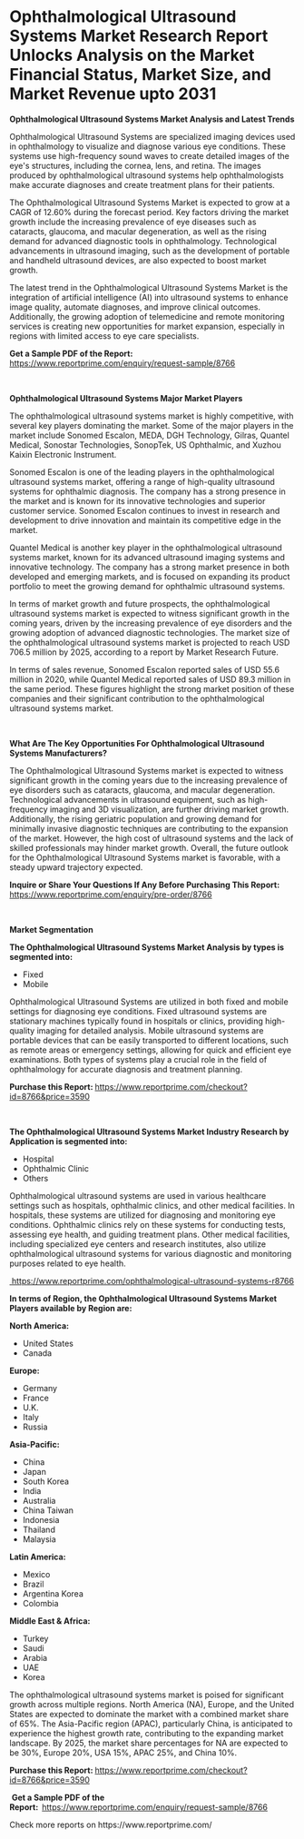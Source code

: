 <p><h1>Ophthalmological Ultrasound Systems Market Research Report Unlocks Analysis on the Market Financial Status, Market Size, and Market Revenue upto 2031</h1></p><p><strong>Ophthalmological Ultrasound Systems Market Analysis and Latest Trends</strong></p>
<p><p>Ophthalmological Ultrasound Systems are specialized imaging devices used in ophthalmology to visualize and diagnose various eye conditions. These systems use high-frequency sound waves to create detailed images of the eye's structures, including the cornea, lens, and retina. The images produced by ophthalmological ultrasound systems help ophthalmologists make accurate diagnoses and create treatment plans for their patients.</p><p>The Ophthalmological Ultrasound Systems Market is expected to grow at a CAGR of 12.60% during the forecast period. Key factors driving the market growth include the increasing prevalence of eye diseases such as cataracts, glaucoma, and macular degeneration, as well as the rising demand for advanced diagnostic tools in ophthalmology. Technological advancements in ultrasound imaging, such as the development of portable and handheld ultrasound devices, are also expected to boost market growth.</p><p>The latest trend in the Ophthalmological Ultrasound Systems Market is the integration of artificial intelligence (AI) into ultrasound systems to enhance image quality, automate diagnoses, and improve clinical outcomes. Additionally, the growing adoption of telemedicine and remote monitoring services is creating new opportunities for market expansion, especially in regions with limited access to eye care specialists.</p></p>
<p><strong>Get a Sample PDF of the Report:&nbsp;</strong> <a href="https://www.reportprime.com/enquiry/request-sample/8766">https://www.reportprime.com/enquiry/request-sample/8766</a></p>
<p>&nbsp;</p>
<p><strong>Ophthalmological Ultrasound Systems Major Market Players</strong></p>
<p><p>The ophthalmological ultrasound systems market is highly competitive, with several key players dominating the market. Some of the major players in the market include Sonomed Escalon, MEDA, DGH Technology, Gilras, Quantel Medical, Sonostar Technologies, SonopTek, US Ophthalmic, and Xuzhou Kaixin Electronic Instrument.</p><p>Sonomed Escalon is one of the leading players in the ophthalmological ultrasound systems market, offering a range of high-quality ultrasound systems for ophthalmic diagnosis. The company has a strong presence in the market and is known for its innovative technologies and superior customer service. Sonomed Escalon continues to invest in research and development to drive innovation and maintain its competitive edge in the market.</p><p>Quantel Medical is another key player in the ophthalmological ultrasound systems market, known for its advanced ultrasound imaging systems and innovative technology. The company has a strong market presence in both developed and emerging markets, and is focused on expanding its product portfolio to meet the growing demand for ophthalmic ultrasound systems.</p><p>In terms of market growth and future prospects, the ophthalmological ultrasound systems market is expected to witness significant growth in the coming years, driven by the increasing prevalence of eye disorders and the growing adoption of advanced diagnostic technologies. The market size of the ophthalmological ultrasound systems market is projected to reach USD 706.5 million by 2025, according to a report by Market Research Future.</p><p>In terms of sales revenue, Sonomed Escalon reported sales of USD 55.6 million in 2020, while Quantel Medical reported sales of USD 89.3 million in the same period. These figures highlight the strong market position of these companies and their significant contribution to the ophthalmological ultrasound systems market.</p></p>
<p>&nbsp;</p>
<p><strong>What Are The Key Opportunities For Ophthalmological Ultrasound Systems Manufacturers?</strong></p>
<p><p>The Ophthalmological Ultrasound Systems market is expected to witness significant growth in the coming years due to the increasing prevalence of eye disorders such as cataracts, glaucoma, and macular degeneration. Technological advancements in ultrasound equipment, such as high-frequency imaging and 3D visualization, are further driving market growth. Additionally, the rising geriatric population and growing demand for minimally invasive diagnostic techniques are contributing to the expansion of the market. However, the high cost of ultrasound systems and the lack of skilled professionals may hinder market growth. Overall, the future outlook for the Ophthalmological Ultrasound Systems market is favorable, with a steady upward trajectory expected.</p></p>
<p><strong>Inquire or Share Your Questions If Any Before Purchasing This Report:</strong> <a href="https://www.reportprime.com/enquiry/pre-order/8766">https://www.reportprime.com/enquiry/pre-order/8766</a></p>
<p>&nbsp;</p>
<p><strong>Market Segmentation</strong></p>
<p><strong>The Ophthalmological Ultrasound Systems Market Analysis by types is segmented into:</strong></p>
<p><ul><li>Fixed</li><li>Mobile</li></ul></p>
<p><p>Ophthalmological Ultrasound Systems are utilized in both fixed and mobile settings for diagnosing eye conditions. Fixed ultrasound systems are stationary machines typically found in hospitals or clinics, providing high-quality imaging for detailed analysis. Mobile ultrasound systems are portable devices that can be easily transported to different locations, such as remote areas or emergency settings, allowing for quick and efficient eye examinations. Both types of systems play a crucial role in the field of ophthalmology for accurate diagnosis and treatment planning.</p></p>
<p><strong>Purchase this Report:&nbsp;</strong><a href="https://www.reportprime.com/checkout?id=8766&price=3590">https://www.reportprime.com/checkout?id=8766&price=3590</a></p>
<p>&nbsp;</p>
<p><strong>The Ophthalmological Ultrasound Systems Market Industry Research by Application is segmented into:</strong></p>
<p><ul><li>Hospital</li><li>Ophthalmic Clinic</li><li>Others</li></ul></p>
<p><p>Ophthalmological ultrasound systems are used in various healthcare settings such as hospitals, ophthalmic clinics, and other medical facilities. In hospitals, these systems are utilized for diagnosing and monitoring eye conditions. Ophthalmic clinics rely on these systems for conducting tests, assessing eye health, and guiding treatment plans. Other medical facilities, including specialized eye centers and research institutes, also utilize ophthalmological ultrasound systems for various diagnostic and monitoring purposes related to eye health.</p></p>
<p><a href="https://www.reportprime.com/ophthalmological-ultrasound-systems-r8766">&nbsp;https://www.reportprime.com/ophthalmological-ultrasound-systems-r8766</a></p>
<p><strong>In terms of Region, the Ophthalmological Ultrasound Systems Market Players available by Region are:</strong></p>
<p>
    <p> <strong> North America: </strong>
        <ul>
            <li>United States</li>
            <li>Canada</li>
        </ul>
        </p> 
    <p> <strong> Europe: </strong>
        <ul>
            <li>Germany</li>
            <li>France</li>
            <li>U.K.</li>
            <li>Italy</li>
            <li>Russia</li>
        </ul>
        </p> 
    <p> <strong> Asia-Pacific: </strong>
        <ul>
            <li>China</li>
            <li>Japan</li>
            <li>South Korea</li>
            <li>India</li>
            <li>Australia</li>
            <li>China Taiwan</li>
            <li>Indonesia</li>
            <li>Thailand</li>
            <li>Malaysia</li>
        </ul>
        </p> 
    <p> <strong> Latin America: </strong>
        <ul>
            <li>Mexico</li>
            <li>Brazil</li>
            <li>Argentina Korea</li>
            <li>Colombia</li>
        </ul>
        </p> 
    <p> <strong> Middle East & Africa: </strong>
        <ul>
            <li>Turkey</li>
            <li>Saudi</li>
            <li>Arabia</li>
            <li>UAE</li>
            <li>Korea</li>
        </ul>
    </p>
    </p>
<p><p>The ophthalmological ultrasound systems market is poised for significant growth across multiple regions. North America (NA), Europe, and the United States are expected to dominate the market with a combined market share of 65%. The Asia-Pacific region (APAC), particularly China, is anticipated to experience the highest growth rate, contributing to the expanding market landscape. By 2025, the market share percentages for NA are expected to be 30%, Europe 20%, USA 15%, APAC 25%, and China 10%.</p></p>
<p><strong>Purchase this Report: </strong><a href="https://www.reportprime.com/checkout?id=8766&price=3590">https://www.reportprime.com/checkout?id=8766&price=3590</a></p>
<p>&nbsp;<strong>Get a Sample PDF of the Report:&nbsp;&nbsp;</strong><a href="https://www.reportprime.com/enquiry/request-sample/8766">https://www.reportprime.com/enquiry/request-sample/8766</a></p>
<p><strong></strong></p>
<p>Check more reports on https://www.reportprime.com/</p>